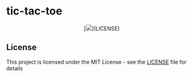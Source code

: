 # tic-tac-toe
<p align="center">
[<img src="https://img.shields.io/github/license/pradyumnamahajan52/tic-tac-toe?color=GREEN">](LICENSE)

</p>

## License

This project is licensed under the MIT License - see the [LICENSE](LICENSE) file for details

